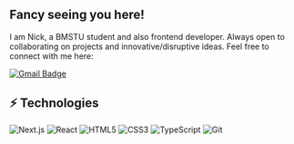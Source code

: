 ## Fancy seeing you here! 

I am Nick, a BMSTU student and also frontend developer. Always open to collaborating on projects and innovative/disruptive ideas. Feel free to connect with me here:

[![Gmail Badge](https://img.shields.io/badge/-klausanv@gmail.com-c14438?style=flat-square&logo=Gmail&logoColor=white&link=mailto:klausanv@gmail.com)](mailto:klausanv@gmail.com)

## ⚡ Technologies

![Next.js](https://img.shields.io/badge/-Next.js-black?style=flat-square&logo=nextjs)
![React](https://img.shields.io/badge/-React-black?style=flat-square&logo=react)
![HTML5](https://img.shields.io/badge/-HTML5-E34F26?style=flat-square&logo=html5&logoColor=white)
![CSS3](https://img.shields.io/badge/-CSS3-1572B6?style=flat-square&logo=css3)
![TypeScript](https://img.shields.io/badge/-TypeScript-black?style=flat-square&logo=typescript)
![Git](https://img.shields.io/badge/-Git-black?style=flat-square&logo=git)
